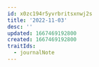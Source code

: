 ```yaml
---
id: x0zc194r5yvrbritsxnwj2s
title: '2022-11-03'
desc: ''
updated: 1667469192800
created: 1667469192800
traitIds:
  - journalNote
---
```

